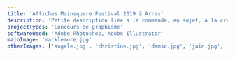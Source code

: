 ```yaml
---
title: 'Affiches Mainsquare Festival 2019 à Arras'
description: 'Petite description liée a la commande, au sujet, a la création du projet, bref on met du contexte sur plusieurs ligne et ça commence à se voir que j’essaye de meubler.'
projectTypes: 'Concours de graphisme'
softwareUsed: 'Adobe Photoshop, Adobe Illustrator'
mainImage: 'macklemore.jpg'
otherImages: ['angele.jpg', 'christine.jpg', 'damso.jpg', 'jain.jpg', 'mgarrix.jpg']
---
```

